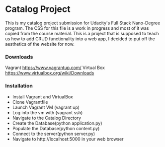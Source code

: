 # Catalog Project
This is my catalog project submission for Udacity's Full Stack Nano-Degree program. The CSS for this file is a work in progress and most of it was
copied from the course material. This is a project that is supposed
to teach us how to add CRUD functionality into a web app, I decided to put
off the aesthetics of the website for now.

### Downloads
Vagrant https://www.vagrantup.com/
Virtual Box https://www.virtualbox.org/wiki/Downloads

### Installation
- Install Vagrant and VirtualBox
- Clone Vagrantfile
- Launch Vagrant VM  (vagrant up)
- Log into the vm with (vagrant ssh)
- Navigate to the Catalog Directory
- Create the Database(python application.py)
- Populate the Database(python content.py)
- Connect to the server(python server.py)
- Navigate to http://localhost:5000 in your web browser
